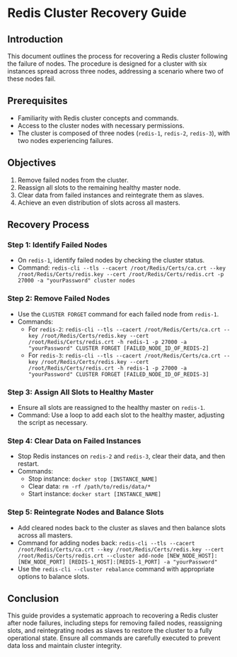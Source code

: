 
# Redis Cluster Recovery Guide

## Introduction

This document outlines the process for recovering a Redis cluster following the failure of nodes. The procedure is designed for a cluster with six instances spread across three nodes, addressing a scenario where two of these nodes fail.

## Prerequisites

- Familiarity with Redis cluster concepts and commands.
- Access to the cluster nodes with necessary permissions.
- The cluster is composed of three nodes (`redis-1`, `redis-2`, `redis-3`), with two nodes experiencing failures.

## Objectives

1. Remove failed nodes from the cluster.
2. Reassign all slots to the remaining healthy master node.
3. Clear data from failed instances and reintegrate them as slaves.
4. Achieve an even distribution of slots across all masters.

## Recovery Process

### Step 1: **Identify Failed Nodes**
   - On `redis-1`, identify failed nodes by checking the cluster status.
   - Command: `redis-cli --tls --cacert /root/Redis/Certs/ca.crt --key /root/Redis/Certs/redis.key --cert /root/Redis/Certs/redis.crt -p 27000 -a "yourPassword" cluster nodes`

### Step 2: **Remove Failed Nodes**
   - Use the `CLUSTER FORGET` command for each failed node from `redis-1`.
   - Commands:
     - For `redis-2`: `redis-cli --tls --cacert /root/Redis/Certs/ca.crt --key /root/Redis/Certs/redis.key --cert /root/Redis/Certs/redis.crt -h redis-1 -p 27000 -a "yourPassword" CLUSTER FORGET [FAILED_NODE_ID_OF_REDIS-2]`
     - For `redis-3`: `redis-cli --tls --cacert /root/Redis/Certs/ca.crt --key /root/Redis/Certs/redis.key --cert /root/Redis/Certs/redis.crt -h redis-1 -p 27000 -a "yourPassword" CLUSTER FORGET [FAILED_NODE_ID_OF_REDIS-3]`

### Step 3: **Assign All Slots to Healthy Master**
   - Ensure all slots are reassigned to the healthy master on `redis-1`.
   - Command: Use a loop to add each slot to the healthy master, adjusting the script as necessary.

### Step 4: **Clear Data on Failed Instances**
   - Stop Redis instances on `redis-2` and `redis-3`, clear their data, and then restart.
   - Commands:
     - Stop instance: `docker stop [INSTANCE_NAME]`
     - Clear data: `rm -rf /path/to/redis/data/*`
     - Start instance: `docker start [INSTANCE_NAME]`

### Step 5: **Reintegrate Nodes and Balance Slots**
   - Add cleared nodes back to the cluster as slaves and then balance slots across all masters.
   - Command for adding nodes back: `redis-cli --tls --cacert /root/Redis/Certs/ca.crt --key /root/Redis/Certs/redis.key --cert /root/Redis/Certs/redis.crt --cluster add-node [NEW_NODE_HOST]:[NEW_NODE_PORT] [REDIS-1_HOST]:[REDIS-1_PORT] -a "yourPassword"`
   - Use the `redis-cli --cluster rebalance` command with appropriate options to balance slots.

## Conclusion

This guide provides a systematic approach to recovering a Redis cluster after node failures, including steps for removing failed nodes, reassigning slots, and reintegrating nodes as slaves to restore the cluster to a fully operational state. Ensure all commands are carefully executed to prevent data loss and maintain cluster integrity.

